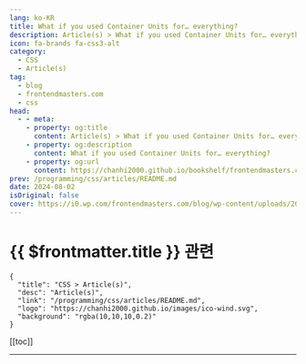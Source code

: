 ```yaml
---
lang: ko-KR
title: What if you used Container Units for… everything?
description: Article(s) > What if you used Container Units for… everything?
icon: fa-brands fa-css3-alt
category: 
  - CSS
  - Article(s)
tag: 
  - blog
  - frontendmasters.com
  - css
head:
  - - meta:
    - property: og:title
      content: Article(s) > What if you used Container Units for… everything?
    - property: og:description
      content: What if you used Container Units for… everything?
    - property: og:url
      content: https://chanhi2000.github.io/bookshelf/frontendmasters.com/what-if-you-used-container-units-for-everything.html
prev: /programming/css/articles/README.md
date: 2024-08-02
isOriginal: false
cover: https://i0.wp.com/frontendmasters.com/blog/wp-content/uploads/2024/08/smaller-containers.jpg?resize=1024%2C683&ssl=1
---
```


# {{ $frontmatter.title }} 관련

```component VPCard
{
  "title": "CSS > Article(s)",
  "desc": "Article(s)",
  "link": "/programming/css/articles/README.md",
  "logo": "https://chanhi2000.github.io/images/ico-wind.svg",
  "background": "rgba(10,10,10,0.2)"
}
```

[[toc]]

---

<SiteInfo
  name="What if you used Container Units for… everything?"
  desc="I said to myself I said what if I used container units for every single unit in a design? I was wondering, partially because I thought the answer might be well, everything will probably scale really nicely then. Container units, in case you haven’t heard of them, are unit (like px or rem, but more […]"
  url="https://frontendmasters.com/blog/what-if-you-used-container-units-for-everything/"
  logo="https://frontendmasters.com/favicon.ico"
  preview="https://i0.wp.com/frontendmasters.com/blog/wp-content/uploads/2024/08/smaller-containers.jpg?resize=1024%2C683&ssl=1"/>

<!-- TODO: 작성 -->
